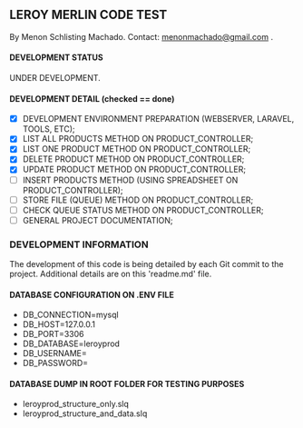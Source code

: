 
## LEROY MERLIN CODE TEST

By Menon Schlisting Machado.
Contact: <menonmachado@gmail.com> .

#### DEVELOPMENT STATUS
UNDER DEVELOPMENT.

#### DEVELOPMENT DETAIL (checked == done)
- [x] DEVELOPMENT ENVIRONMENT PREPARATION (WEBSERVER, LARAVEL, TOOLS, ETC);
- [x] LIST ALL PRODUCTS METHOD ON PRODUCT_CONTROLLER;
- [x] LIST ONE PRODUCT METHOD ON PRODUCT_CONTROLLER;
- [x] DELETE PRODUCT METHOD ON PRODUCT_CONTROLLER;
- [x] UPDATE PRODUCT METHOD ON PRODUCT_CONTROLLER;
- [ ] INSERT PRODUCTS METHOD (USING SPREADSHEET ON PRODUCT_CONTROLLER);
- [ ] STORE FILE (QUEUE) METHOD ON PRODUCT_CONTROLLER;
- [ ] CHECK QUEUE STATUS METHOD ON PRODUCT_CONTROLLER;
- [ ] GENERAL PROJECT DOCUMENTATION;

### DEVELOPMENT INFORMATION
The development of this code is being detailed by each Git commit to the project. Additional details are on this 'readme.md' file.

#### DATABASE CONFIGURATION ON .ENV FILE
- DB_CONNECTION=mysql
- DB_HOST=127.0.0.1
- DB_PORT=3306
- DB_DATABASE=leroyprod
- DB_USERNAME=<your username>
- DB_PASSWORD=<your password>

#### DATABASE DUMP IN ROOT FOLDER FOR TESTING PURPOSES
- leroyprod_structure_only.slq
- leroyprod_structure_and_data.slq



 	
